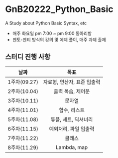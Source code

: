 # GnB20222_Python_Basic
A Study about Python Basic Syntax, etc
- 매주 화요일 pm 7:00 ~ pm 9:00 동아리방
- 멘토-멘티 방식의 강의 및 예제 풀이, 매주 과제 출제
## 스터디 진행 사항
|날짜|목표|
|:--:|:--:|
|1주차(09.27)|자료형, 연산자, 표준 입출력|
|2주차(10.04)|출력 복습, 제어문|
|3주차(10.11)|문자열|
|4주차(11.01)|함수, 리스트|
|5주차(11.08)|튜플, 세트, 딕셔너리|
|6주차(11.15)|예외처리, 파일 입출력|
|7주차(11.22)|클래스|
|8주차(11.29)|Lambda, map|
